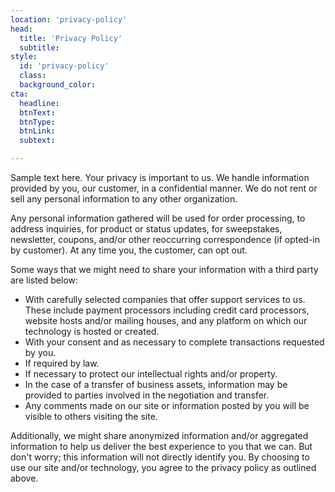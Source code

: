 ```yaml
---
location: 'privacy-policy'
head:
  title: 'Privacy Policy'
  subtitle:
style:
  id: 'privacy-policy'
  class:
  background_color:  
cta:
  headline:
  btnText:
  btnType:
  btnLink:
  subtext:

---
```


Sample text here. Your privacy is important to us. We handle information provided by you,
our customer, in a confidential manner. We do not rent or sell any personal information to any other organization.

Any personal information gathered will be used for order processing, to address inquiries, for product or status updates, for sweepstakes, newsletter, coupons, and/or other reoccurring correspondence (if opted-in by customer). At any time you, the customer, can opt out.

Some ways that we might need to share your information with a third party are listed below:

- With carefully selected companies that offer support services to us. These include payment processors including credit card processors, website hosts and/or mailing houses, and any platform on which our technology is hosted or created.
- With your consent and as necessary to complete transactions requested by you.
- If required by law.
- If necessary to protect our intellectual rights and/or property.
- In the case of a transfer of business assets, information may be provided to parties involved in the negotiation and transfer.
- Any comments made on our site or information posted by you will be visible to others visiting the site.

Additionally, we might share anonymized information and/or aggregated information to help us deliver the best experience to you that we can. But don't worry; this information will not directly identify you. By choosing to use our site and/or technology, you agree to the privacy policy as outlined above.
